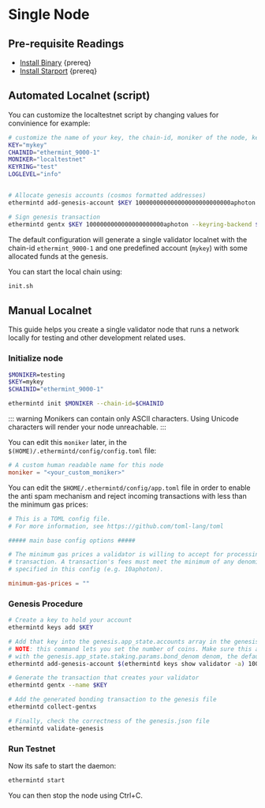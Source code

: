 <!--
order: 1
-->

# Single Node

## Pre-requisite Readings

- [Install Binary](./../../quickstart/installation)  {prereq}
- [Install Starport](https://docs.starport.network/intro/install.html)  {prereq}

## Automated Localnet (script)

You can customize the localtestnet script by changing values for convinience for example:

```bash
# customize the name of your key, the chain-id, moniker of the node, keyring backend, and log level
KEY="mykey"
CHAINID="ethermint_9000-1"
MONIKER="localtestnet"
KEYRING="test"
LOGLEVEL="info"


# Allocate genesis accounts (cosmos formatted addresses)
ethermintd add-genesis-account $KEY 100000000000000000000000000aphoton --keyring-backend $KEYRING

# Sign genesis transaction
ethermintd gentx $KEY 1000000000000000000000aphoton --keyring-backend $KEYRING --chain-id $CHAINID
```

The default configuration will generate a single validator localnet with the chain-id
`ethermint_9000-1` and one predefined account (`mykey`) with some allocated funds at the genesis.

You can start the local chain using:

```bash
init.sh
```

## Manual Localnet

This guide helps you create a single validator node that runs a network locally for testing and other development related uses.

### Initialize node

```bash
$MONIKER=testing
$KEY=mykey
$CHAINID="ethermint_9000-1"

ethermintd init $MONIKER --chain-id=$CHAINID
```

::: warning
Monikers can contain only ASCII characters. Using Unicode characters will render your node unreachable.
:::

You can edit this `moniker` later, in the `$(HOME)/.ethermintd/config/config.toml` file:

```toml
# A custom human readable name for this node
moniker = "<your_custom_moniker>"
```

You can edit the `$HOME/.ethermintd/config/app.toml` file in order to enable the anti spam mechanism and reject incoming transactions with less than the minimum gas prices:

```toml
# This is a TOML config file.
# For more information, see https://github.com/toml-lang/toml

##### main base config options #####

# The minimum gas prices a validator is willing to accept for processing a
# transaction. A transaction's fees must meet the minimum of any denomination
# specified in this config (e.g. 10aphoton).

minimum-gas-prices = ""
```

### Genesis Procedure

```bash
# Create a key to hold your account
ethermintd keys add $KEY

# Add that key into the genesis.app_state.accounts array in the genesis file
# NOTE: this command lets you set the number of coins. Make sure this account has some coins
# with the genesis.app_state.staking.params.bond_denom denom, the default is staking
ethermintd add-genesis-account $(ethermintd keys show validator -a) 1000000000stake,10000000000aphoton

# Generate the transaction that creates your validator
ethermintd gentx --name $KEY

# Add the generated bonding transaction to the genesis file
ethermintd collect-gentxs

# Finally, check the correctness of the genesis.json file
ethermintd validate-genesis
```

### Run Testnet

Now its safe to start the daemon:

```bash
ethermintd start
```

You can then stop the node using Ctrl+C.
